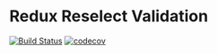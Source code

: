 # Redux Reselect Validation

[![Build Status](https://travis-ci.org/ffossum/redux-reselect-validation.svg?branch=master)](https://travis-ci.org/ffossum/redux-reselect-validation)
[![codecov](https://codecov.io/gh/ffossum/redux-reselect-validation/branch/master/graph/badge.svg)](https://codecov.io/gh/ffossum/redux-reselect-validation)